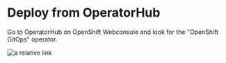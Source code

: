 # Deploy from OperatorHub

Go to OperatorHub on OpenShift Webconsole and look for the "OpenShift GitOps" operator.

![a relative link](operatorhub-listing.png)


